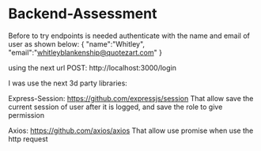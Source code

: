 # Backend-Assessment

Before to try endpoints is needed authenticate with the name and email of user as shown below:
{
	"name":"Whitley",
	"email":"whitleyblankenship@quotezart.com"
}

using the next url
POST: http://localhost:3000/login

I was use the next 3d party libraries:

Express-Session:
https://github.com/expressjs/session
That allow save the current session of user after it is logged, and save the role to give permission 

Axios:
https://github.com/axios/axios
That allow use promise when use the http request
